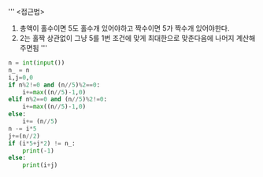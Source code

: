 '''
<접근법>
1. 총액이 홀수이면 5도 홀수개 있어야하고 짝수이면 5가 짝수개 있어야한다.
2. 2는 홀짝 상관없이 그냥 5를 1번 조건에 맞게 최대한으로 맞춘다음에 나머지 계산해주면됨
'''
```python
n = int(input())
n_ = n
i,j=0,0
if n%2!=0 and (n//5)%2==0:
    i+=max((n//5)-1,0)
elif n%2==0 and (n//5)%2!=0:
    i+=max((n//5)-1,0)
else:
    i+= (n//5)
n -= i*5
j+=(n//2)
if (i*5+j*2) != n_:
    print(-1)
else:
    print(i+j)
```